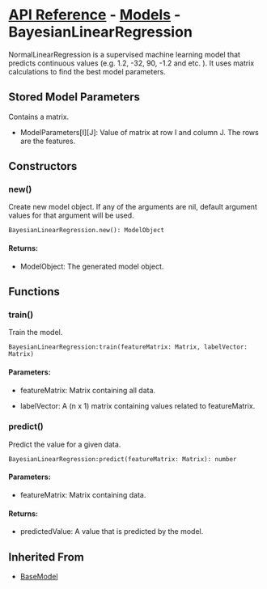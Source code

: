 # [API Reference](../../API.md) - [Models](../Models.md) - BayesianLinearRegression

NormalLinearRegression is a supervised machine learning model that predicts continuous values (e.g. 1.2, -32, 90, -1.2 and etc. ). It uses matrix calculations to find the best model parameters.

## Stored Model Parameters

Contains a matrix.  

* ModelParameters[I][J]: Value of matrix at row I and column J. The rows are the features.

## Constructors

### new()

Create new model object. If any of the arguments are nil, default argument values for that argument will be used.

```
BayesianLinearRegression.new(): ModelObject
```

#### Returns:

* ModelObject: The generated model object.

## Functions

### train()

Train the model.

```
BayesianLinearRegression:train(featureMatrix: Matrix, labelVector: Matrix)
```

#### Parameters:

* featureMatrix: Matrix containing all data.

* labelVector: A (n x 1) matrix containing values related to featureMatrix.

### predict()

Predict the value for a given data.

```
BayesianLinearRegression:predict(featureMatrix: Matrix): number
```

#### Parameters:

* featureMatrix: Matrix containing data.

#### Returns:

* predictedValue: A value that is predicted by the model.

## Inherited From

* [BaseModel](BaseModel.md)
